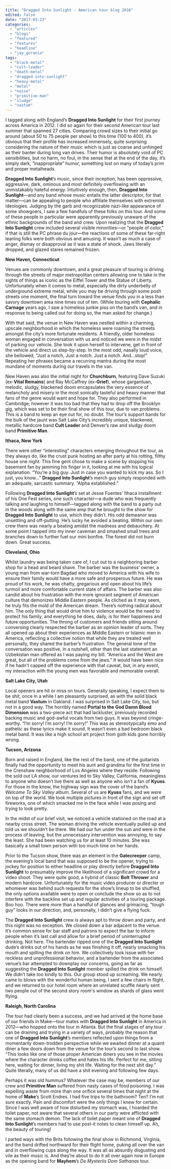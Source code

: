 ```yaml
---
title: "Dragged Into Sunlight - American tour blog 2016"
edited: false
date: "2017-03-23"
categories:
  - "articles"
  - "blogs"
  - "featured"
  - "features"
  - "headline"
  - "jay_gorania"
tags:
  - "black-metal"
  - "cult-leader"
  - "death-metal"
  - "dragged-into-sunlight"
  - "heavy-metal"
  - "metal"
  - "noise"
  - "primitive-man"
  - "sludge"
  - "vastum"
---
```


I tagged along with England’s **Dragged Into Sunlight** for their first journey across America in 2012. I did so again for their second American tour last summer that spanned 27 cities. Comparing crowd sizes to their initial go around (about 50 to 75 people per show) to this time (100 to 400), it’s obvious that their profile has increased immensely, quite surprising considering the nature of their music which is just as coarse and unhinged as their banter during long van drives. Their humor is absolutely void of PC sensibilities, but no harm, no foul, in the sense that at the end of the day, it’s simply dark, “inappropriate” humor, something lost on many of today’s prim and proper metalheads.

**Dragged Into Sunlight**’s music, since their inception, has been oppressive, aggressive, dark, ominous and most definitely overflowing with an unmistakably hateful energy. Intuitively enough, then, **Dragged Into Sunlight**—and any band whose music entails the latter descriptor, for that matter—can be appealing to people who affiliate themselves with extremist ideologies. Judging by the garb and recognizable nazi-like appearance of some showgoers, I saw a few handfuls of these folks on this tour. And some of these people in particular were apparently previously unaware of the ethnic backgrounds of the band and crew. Upon realizing that the **Dragged Into Sunlight** crew included several visible minorities—or “people of color,” if that is still the PC phrase du jour—the reactions of some of these far-right leaning folks were both obvious and amusing. It wasn’t as much a case of anger, dismay or disapproval as it was a state of shock. Jaws literally dropped, and glazed stares remained frozen.

**New Haven, Connecticut**

Venues are commonly downtown, and a great pleasure of touring is driving through the streets of major metropolitan centers allowing one to take in the sights of things as iconic as the Eiffel Tower and the Statue of Liberty. Unfortunately when it comes to metal, especially the dirty underbelly of underground extreme metal, while you may be driving through some posh streets one moment, the final turn toward the venue finds you in a less than savory downtown area nine times out of ten. (While touring with **Cephalic Carnage** years ago, I saw a homeless junkie piss on the band’s van, and in response to being called out for doing so, the man asked for change.)

With that said, the venue in New Haven was nestled within a charming, upscale neighborhood in which the homeless were roaming the streets amongst the city’s more fortunate residents. A friendly, older homeless woman engaged in conversation with us and noticed we were in the midst of parking our vehicle. She took it upon herself to intervene, get in front of the vehicle and direct us step-by-step. In the most odd, nasally loud voice, she bellowed, “Just a notch, Just a notch. Just a notch. And…stop!” Repeating her phrases became a recurring mantra during the most mundane of moments during our travels in the van.

New Haven was also the initial night for **Churchburn**, featuring Dave Suzuki (ex-**Vital Remains**) and Ray McCaffrey (ex-**Grief**), whose gargantuan, melodic, sludgy, blackened doom encapsulates the very essence of melancholy and misery in the most sonically tasteful and heavy manner that fans of the genre would want and hope for. They also performed in Cambridge; however it was too bad that they had to drop off the Brooklyn gig, which was set to be their final show of this tour, due to van problems. This is a band to keep an eye out for, no doubt. The tour’s support bands for the bulk of the jaunt was Salt Lake City’s incredibly unique, blackened, metallic hardcore band **Cult Leader** and Denver’s raw and sludgy doom band **Primitive Man**.

**Ithaca, New York**

There were other “interesting” characters emerging throughout the tour, as they always do, like the crust punk hosting an after party at his rotting, filthy house one night. This fine gent chose to make a scene by stopping his basement fan by jamming his finger in it, looking at me with his logical explanation. “You’re a big guy. Just in case you wanted to kick my ass. So I just, you know…” **Dragged Into Sunlight**’s merch guy simply responded with an adequate, sarcastic summary. “Alpha established.”

Following **Dragged Into Sunlight**’s set at Jesse Fuentes’ Ithaca installment of his One Fest series, one such character—a dude who was frequently talking and laughing to himself—tagged along with the band to a party out in the woods along with the same amp that he brought to the show for **Dragged Into Sunlight** to use, which they didn’t. His odd demeanor was unsettling and off-putting. He’s lucky he avoided a beating. Within our own crew there was nearly a beating amidst the madness and debauchery. At some point I tapped into my inner caveman and smashed small trees and branches down to further fuel our mini bonfire. The forest did not burn down. Great success.

**Cleveland, Ohio**

Whilst laundry was being taken care of, I cut out to a neighboring barber shop for a head and beard shave. The barber was the business’ owner, a young man from war-torn Bagdad who moved to America with his wife to ensure their family would have a more safe and prosperous future. He was proud of his work, he was chatty, gregarious and open about his life’s turmoil and more comfortable current state of affairs. The barber was also candid about his frustration with the more ignorant segment of American culture that demonizes Middle Eastern people. As cliched as it may seem, he truly fits the mold of the American dream. There’s nothing radical about him. The only thing that would drive him to violence would be the need to protect his family, and everything he does, daily, is for their happiness and future opportunities. The throng of customers and friends sitting around conversing clearly respected the barber as an opinion leader of sorts. They all opened up about their experiences as Middle Eastern or Islamic men in America, reflecting a collective notion that while they are treated well personally, they shared the barber’s frustration. The general tone of the conversation was positive, in a nutshell, other than the last statement an Uzbekistan man offered as I was paying my bill. “America and the West are great, but all of the problems come from the jews.” It would have been nice if he hadn’t capped off the experience with that caveat, but, in any event, my interaction with the young men was favorable and memorable overall.

**Salt Lake City, Utah**

Local openers are hit or miss on tours. Generally speaking, I expect them to be shit, once in a while I am pleasantly surprised, as with the solid black metal band **Vastum** in Oakland. I was surprised in Salt Lake City, too, but not in a good way. The horribly named **Portal to the God Damn Blood Dimension** was a two-piece act that had lackluster, previously recorded backing music and god-awful vocals from two guys. It was beyond cringe-worthy. “I’m sorry! I’m sorry! I’m sorry!” This was as stereotypically emo and pathetic as these lyrics make it sound. It wasn’t even a bad bedroom black metal band. It was like a high school art project from goth kids gone horribly wrong.

**Tucson, Arizona**

Born and raised in England, like the rest of the band, one of the guitarists finally had the opportunity to meet his aunt and grandma for the first time in the Crenshaw neighborhood of Los Angeles where they reside. Following the sold out LA show, our ventures led to Sky Valley, California, meaningless to anyone who doesn’t live there as well as anyone who isn’t a fan of **Kyuss**. For those in the know, the highway sign was the cover of the band’s _Welcome To Sky Valley_ album. Several of us are **Kyuss** fans, and we were on top of the world. We took multiple pictures in front of the sign and set off fireworks, one of which smacked me in the face while I was posing and trying to look pretty.

In the midst of our brief visit, we noticed a vehicle stationed on the road at a nearby cross street. The woman driving the vehicle eventually pulled up and told us we shouldn’t be there. We had our fun under the sun and were in the process of leaving, but the unnecessary intervention was annoying, to say the least. She had been watching us for at least 10 minutes. She was basically a small town person with too much time on her hands.

Prior to the Tucson show, there was an element in the **Gatecreeper** camp, the evening’s local band that was supposed to be the opener, trying to jockey for position to either headline or play directly before **Dragged Into Sunlight** to presumably improve the likelihood of a significant crowd for a video shoot. They were quite good, a hybrid of classic **Bolt Thrower** and modern hardcore. Unfortunately for the music video producer or directer or whomever was behind such requests for the show’s lineup to be shuffled, the only options available were to open or conclude the show so as to not interfere with the backline set up and regular activities of a touring package. Boo hoo. There were more than a handful of glances and grimacing, “tough guy” looks in our direction, and, personally, I didn’t give a flying fuck.

The **Dragged Into Sunlight** crew is always apt to throw down and party, and this night was no exception. We closed down a bar adjacent to the venue. It’s common sense for bar staff and patrons to expect the bar to inform people when it’s last call and allow for a brief period of uninterrupted drinking. Not here. The bartender ripped one of the **Dragged Into Sunlight** dude’s drinks out of his hands as he was finishing it off, nearly smacking his mouth and spilling the drink on him. We collectively took issue with her reckless and unprofessional behavior, and a bartender from the associated venue’s bar attempted to downplay our concerns, going as far as suggesting the **Dragged Into Sunlight** member spilled the drink on himself. We didn’t take too kindly to this. Our group stood up screaming. We nearly came to blows with the wonderful human being, I sent a few chairs in flight, and we returned to our hotel room where an unrelated scuffle nearly sent two people out of the second story room's window as shards of glass went flying.

**Raleigh, North Carolina**

The tour had clearly been a success, and we had arrived at the home base of our friends in Make—tour mates with **Dragged Into Sunlight** in America in 2012—who hopped onto the tour in Atlanta. But the final stages of any tour can be draining and trying in a variety of ways, probably the reason that one of **Dragged Into Sunlight**’s members reflected upon things from a momentarily down-trodden perspective while we awaited dinner at a quaint diner a few doors down from the venue for the tour’s second to last show. “This looks like one of those proper American diners you see in the movies where the character drinks coffee and hates his life. Perfect for me, sitting here, waiting for dinner, living my shit life. Waiting for the next shit day.” Quite literally, many of us did have a shit evening and following few days.

Perhaps it was old hummus? Whatever the case may be, members of our crew and **Primitive Man** suffered from nasty cases of food poisoning. I was expelling waste from more than one orifice several times that night at the home of **Make**’s Scott Endres. I had five trips to the bathroom? Ten? I’m not sure exactly. Pain and discomfort were the only things I knew for certain. Since I was well aware of how disturbed my stomach was, I hoarded the toilet paper, not aware that several others in our party were afflicted with the same stomach demon. The lack of toilet paper meant one of **Dragged Into Sunlight**’s members had to use post-it notes to clean himself up. Ah, the beauty of touring!

I parted ways with the Brits following the final show in Richmond, Virginia, and the band drifted northward for their flight home, puking all over the van and in overflowing cups along the way. It was all as absurdly disgusting and vile as their music is. And they’re about to do it all over again now in Europe as the opening band for **Mayhem**’s _De Mysteriis Dom Sathanas_ tour.
